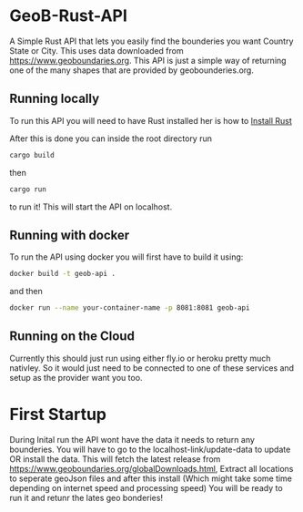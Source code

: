 # GeoB-Rust-API
A Simple Rust API that lets you easily find the bounderies you want Country State or City. This uses data downloaded from https://www.geoboundaries.org. This API is just a simple way of returning one of the many shapes that are provided by geobounderies.org.

## Running locally

To run this API you will need to have Rust installed her is how to [Install Rust](https://www.rust-lang.org/tools/install) 

After this is done you can inside the root directory run
```sh
cargo build
```
then
```sh
cargo run
```

to run it! This will start the API on localhost.

## Running with docker

To run the API using docker you will first have to build it using: 
```sh
docker build -t geob-api .
```

and then 
```sh
docker run --name your-container-name -p 8081:8081 geob-api
```

## Running on the Cloud
Currently this should just run using either fly.io or heroku pretty much nativley. So it would just need to be connected to one of these services and setup as the provider want you too.

# First Startup
During Inital run the API wont have the data it needs to return any bounderies. You will have to go to the localhost-link/update-data to update OR install the data. This will fetch the latest release from https://www.geoboundaries.org/globalDownloads.html, Extract all locations to seperate geoJson files and after this install (Which might take some time depending on internet speed and processing speed) You will be ready to run it and retunr the lates geo bonderies!
